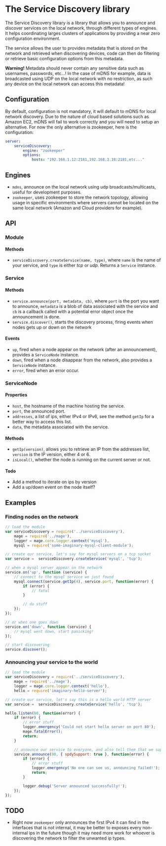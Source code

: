 # The Service Discovery library

The Service Discovery library is a library that allows you to announce and discover services on the local network,
through different types of engines. It helps coordinating larges clusters of applications by providing a near zero
configuration environment.

The service allows the user to provides metadata that is stored on the network and retrieved when discovering devices,
code can then do filtering or retrieve basic configuration options from this metadata.

__Warning!__ Metadata should never contain any sensitive data such as usernames, passwords, etc...! In the case of mDNS
for example, data is broadcasted using UDP on the local network with no restriction, as such any device on the local
network can access this metadata!

## Configuration

By default, configuration is not mandatory, it will default to mDNS for local network discovery. Due to the nature of
cloud based solutions such as Amazon EC2, mDNS will fail to work correctly and you will need to setup an alternative.
For now the only alternative is zookeeper, here is the configuration:

```yaml
server:
    serviceDiscovery:
        engine: "zookeeper"
        options:
            hosts: "192.168.1.12:2181,192.168.3.18:2181,etc..."
```

## Engines

 - `mdns`, announce on the local network using udp broadcasts/multicasts, useful for development purposes.
 - `zookeeper`, uses zookeeper to store the network topology, allowing usage in specific environments where servers cannot
    be located on the same local network (Amazon and Cloud providers for example).

## API

### Module

#### Methods

 - `serviceDiscovery.createService(name, type)`, where `name` is the name of your service, and `type` is either _tcp_
    or _udp_. Returns a `Service` instance.

### Service

#### Methods

 - `service.announce(port, metadata, cb)`, where `port` is the port you want to announce, `metadata` is a blob of data associated
    with the service and `cb` is a callback called with a potential error object once the announcement is done.
 - `service.discover()`, starts the discovery process, firing events when nodes gets up or down on the network

#### Events

 - `up`, fired when a node appear on the network (after an announcement), provides a `ServiceNode` instance.
 - `down`, fired when a node disappear from the network, also provides a `ServiceNode` instance.
 - `error`, fired when an error occur.

### ServiceNode

#### Properties

 - `host`, the hostname of the machine hosting the service.
 - `port`, the announced port.
 - `addresses`, a list of ips, either IPv4 or IPv6, see the method `getIp` for a better way to access this list.
 - `data`, the metadata associated with the service.

#### Methods

 - `getIp(version)`, allows you to retrieve an IP from the addresses list, `version` is the IP version, either 4 or 6.
 - `isLocal()`, whether the node is running on the current server or not.

#### Todo

 - Add a method to iterate on ips by version
 - Add a up/down event on the node itself?

## Examples

### Finding nodes on the network

```javascript
// load the module
var serviceDiscovery = require('../serviceDiscovery'),
    mage = require('../mage'),
    logger = mage.core.logger.context('mysql'),
    mysql = require('some-imaginary-mysql-client-module');

// create our service, let's say for mysql servers on a tcp socket
var service =  serviceDiscovery.createService('mysql', 'tcp');

// when a mysql server appear on the network
service.on('up', function (service) {
    // connect to the mysql service we just found
    mysql.connect(service.getIp(4), service.port, function(error) {
        if (error) {
            // fatal
        }

        // do stuff
    });
});

// or when one goes down
service.on('down', function (service) {
    // mysql went down, start panicking!
});

// start discovering
service.discover();
```

### Announcing your service to the world

```javascript
// load the module
var serviceDiscovery = require('../serviceDiscovery'),
    mage = require('../mage'),
    logger = mage.core.logger.context('hello'),
    hello = require('imaginary-hello-server');

// create our service, let's say this is a hello world HTTP server
var service =  serviceDiscovery.createService('hello', 'tcp');

hello.listen(80, function(error) {
    if (error) {
        // error stuff
        logger.emergency('Could not start hello server on port 80');
        mage.fatalError();
        return;
    }

    // announce our service to everyone, and also tell them that we support SPDY
    service.announce(80, { spdySupport: true }, function(error) {
        if (error) {
            // error stuff
            logger.emergency('No one can see us, announcing failed!');
            return;
        }

        logger.debug('Server announced successfully!');
    });
});
```

## TODO

 - Right now `zookeeper` only announces the first IPv4 it can find in the interfaces that is not internal, it may be
better to exposes every non-internal ips in the future though it may need more work for whoever is discovering the
network to filter the unwanted ip types.